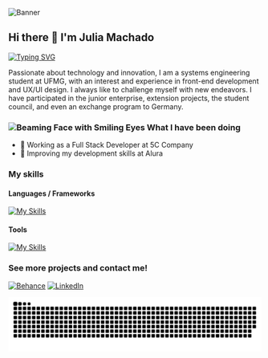 ![Banner](https://github.com/juliamachad/juliamachad/assets/64756425/e51011f1-7701-456b-a4cd-5595fad0fb8a)

## Hi there 👋 I'm Julia Machado

[![Typing SVG](https://readme-typing-svg.demolab.com?font=Fira+Code&pause=1000&color=D400FF&random=false&width=435&lines=%F0%9F%91%A9%F0%9F%8F%BB%E2%80%8D%F0%9F%92%BB+I+love+coding;%F0%9F%A7%90+I+like+discovering+new+things;%F0%9F%8E%A8+Design+is+my+passion)](https://git.io/typing-svg)

Passionate about technology and innovation, I am a systems engineering student at UFMG, with an interest and experience in front-end development and UX/UI design. I always like to challenge myself with new endeavors. I have participated in the junior enterprise, extension projects, the student council, and even an exchange program to Germany.


### <img src="https://raw.githubusercontent.com/Tarikul-Islam-Anik/Animated-Fluent-Emojis/master/Emojis/Smilies/Beaming%20Face%20with%20Smiling%20Eyes.png" alt="Beaming Face with Smiling Eyes" width="25" height="25" /> What I have been doing
- 💼  Working as a Full Stack Developer at 5C Company 
- 🎯  Improving my development skills at Alura

### My skills
#### Languages / Frameworks
[![My Skills](https://skillicons.dev/icons?i=js,ts,html,css,bootstrap,c,cs,cpp,dotnet,react,jquery,mysql)](https://skillicons.dev)

#### Tools
[![My Skills](https://skillicons.dev/icons?i=wordpress,git,github,figma,xd,ai,ps,ae,pr)](https://skillicons.dev)

### See more projects and contact me!
[![Behance](https://img.shields.io/badge/Behance-790FBB?style=for-the-badge&logo=behance&logoColor=white)](https://www.behance.net/juliasouzam)
[![LinkedIn](https://img.shields.io/badge/-LinkedIn-000?style=for-the-badge&logo=linkedin&logoColor=white&color=790FBB)](https://www.linkedin.com/in/juliasmachado/)


<picture>
  <source media="(prefers-color-scheme: dark)" srcset="https://raw.githubusercontent.com/mari4souza/mari4souza/output/github-contribution-grid-snake-dark.svg">
  <source media="(prefers-color-scheme: light)" srcset="https://raw.githubusercontent.com/mari4souza/mari4souza/output/github-contribution-grid-snake.svg">
  <img alt="github contribution grid snake animation" src="https://raw.githubusercontent.com/mari4souza/mari4souza/output/github-contribution-grid-snake.svg">
</picture>
